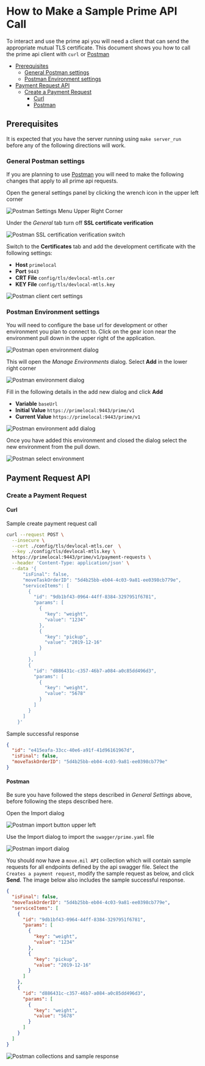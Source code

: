 # How to Make a Sample Prime API Call

To interact and use the prime api you will need a client that can send the appropriate mutual TLS certificate. This document shows you how to call the prime api client with `curl` or [Postman](https://www.getpostman.com/)

* [Prerequisites](#prerequisites)
  * [General Postman settings](#general-postman-settings)
  * [Postman Environment settings](#postman-environment-settings)
* [Payment Request API](#payment-request-api)
  * [Create a Payment Request](#create-a-payment-request)
    * [Curl](#curl)
    * [Postman](#postman)

## Prerequisites

It is expected that you have the server running using `make server_run` before any of the following directions will work.

### General Postman settings

If you are planning to use [Postman](https://www.getpostman.com/) you will need to make the following changes that apply to all prime api requests.

Open the general settings panel by clicking the wrench icon in the upper left corner

![Postman Settings Menu Upper Right Corner](../images/postman_settings_menu.png)

Under the _General_ tab turn off **SSL certificate verification**

![Postman SSL certification verification switch](../images/postman_ssl_verification.png)

Switch to the **Certificates** tab and add the development certificate with the following settings:

* **Host** `primelocal`
* **Port** `9443`
* **CRT File** `config/tls/devlocal-mtls.cer`
* **KEY File** `config/tls/devlocal-mtls.key`

![Postman client cert settings](../images/postman_client_cert.png)

### Postman Environment settings

You will need to configure the base url for development or other environment you plan to connect to. Click on the gear icon near the environment pull down in the upper right of the application.

![Postman open environment dialog](../images/postman_environment.png)

This will open the _Manage Environments_ dialog. Select **Add** in the lower right corner

![Postman environment dialog](../images/postman_manage_environment_dialog.png)

Fill in the following details in the add new dialog and click **Add**

* **Variable** `baseUrl`
* **Initial Value** `https://primelocal:9443/prime/v1`
* **Current Value** `https://primelocal:9443/prime/v1`

![Postman environment add dialog](../images/postman_manage_environment_add.png)

Once you have added this environment and closed the dialog select the new environment from the pull down.

![Postman select environment](../images/postman_set_environment.png)

## Payment Request API

### Create a Payment Request

#### Curl

Sample create payment request call

```sh
curl --request POST \
  --insecure \
  --cert ./config/tls/devlocal-mtls.cer  \
  --key ./config/tls/devlocal-mtls.key \
  https://primelocal:9443/prime/v1/payment-requests \
  --header 'Content-Type: application/json' \
  --data '{
      "isFinal": false,
      "moveTaskOrderID": "5d4b25bb-eb04-4c03-9a81-ee0398cb779e",
      "serviceItems": [
        {
          "id": "9db1bf43-0964-44ff-8384-3297951f6781",
          "params": [
            {
              "key": "weight",
              "value": "1234"
            },
            {
              "key": "pickup",
              "value": "2019-12-16"
            }
          ]
        },
        {
          "id": "d886431c-c357-46b7-a084-a0c85dd496d3",
          "params": [
            {
              "key": "weight",
              "value": "5678"
            }
          ]
        }
      ]
    }'
```

Sample successful response

```json
{
  "id": "e415eafa-33cc-40e6-a91f-41d96161967d",
  "isFinal": false,
  "moveTaskOrderID": "5d4b25bb-eb04-4c03-9a81-ee0398cb779e"
}
```

#### Postman

Be sure you have followed the steps described in _General Settings_ above, before following the steps described here.

Open the Import dialog

![Postman import button upper left](../images/postman_import.png)

Use the Import dialog to import the `swagger/prime.yaml` file

![Postman import dialog](../images/postman_import_dialog.png)

You should now have a `move.mil API` collection which will contain sample requests for all endpoints defined by the api swagger file. Select the `Creates a payment request`, modify the sample request as below, and click **Send**. The image below also includes the sample successful response.

```json
{
  "isFinal": false,
  "moveTaskOrderID": "5d4b25bb-eb04-4c03-9a81-ee0398cb779e",
  "serviceItems": [
    {
      "id": "9db1bf43-0964-44ff-8384-3297951f6781",
      "params": [
        {
          "key": "weight",
          "value": "1234"
        },
        {
          "key": "pickup",
          "value": "2019-12-16"
        }
      ]
    },
    {
      "id": "d886431c-c357-46b7-a084-a0c85dd496d3",
      "params": [
        {
          "key": "weight",
          "value": "5678"
        }
      ]
    }
  ]
}
```

![Postman collections and sample response](../images/postman_collections_response.png)

